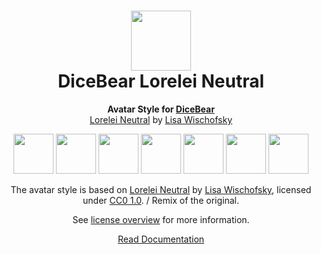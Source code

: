 <h1 align="center"><img src="https://dicebear.com/logo-readme.svg" width="96" /> <br />DiceBear Lorelei Neutral</h1>
<p align="center">
  <strong>Avatar Style for <a href="https://dicebear.com/">DiceBear</a></strong><br />
  <a href="https://www.figma.com/community/file/1198749693280469639">Lorelei Neutral</a> by <a href="https://www.instagram.com/lischi_art/">Lisa Wischofsky</a>
</p>

<p align="center">
  <img src="https://api.dicebear.com/6.x/lorelei-neutral/svg?seed=Mimi" width="64" />
  <img src="https://api.dicebear.com/6.x/lorelei-neutral/svg?seed=Sasha" width="64" />
  <img src="https://api.dicebear.com/6.x/lorelei-neutral/svg?seed=Lilly" width="64" />
  <img src="https://api.dicebear.com/6.x/lorelei-neutral/svg?seed=Tigger" width="64" />
  <img src="https://api.dicebear.com/6.x/lorelei-neutral/svg?seed=Bella" width="64" />
  <img src="https://api.dicebear.com/6.x/lorelei-neutral/svg?seed=Zoe" width="64" />
  <img src="https://api.dicebear.com/6.x/lorelei-neutral/svg?seed=Kitty" width="64" />
</p>

<p align="center">
  The avatar style is based on <a href="https://www.figma.com/community/file/1198749693280469639">Lorelei Neutral</a> by
  <a href="https://www.instagram.com/lischi_art/">Lisa Wischofsky</a>, licensed under
  <a href="https://creativecommons.org/licenses/zero/1.0/">CC0 1.0</a>. / Remix of the original.
</p>
<p align="center">
  See <a href="https://dicebear.com/licenses">license overview</a> for more information.
</p>

<p align="center">
  <a href="https://dicebear.com/styles/lorelei-neutral">
    Read Documentation
  </a>
</p>
